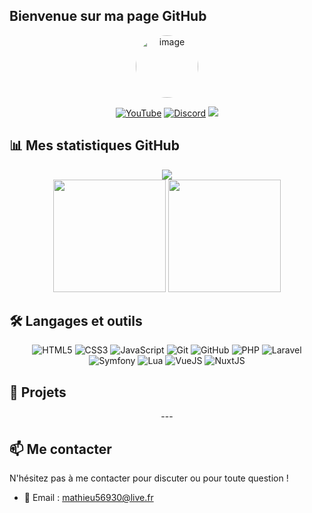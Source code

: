 ## Bienvenue sur ma page GitHub 

<div align="center">
  <img src="https://github.com/user-attachments/assets/ab8213c5-0abd-48a8-a298-7f0e3ec43ea4" alt="image" width="100" height="100" style="border-radius: 50%;" />

  [![YouTube](https://img.shields.io/badge/YouTube-red?style=for-the-badge&logo=youtube&logoColor=white)](https://www.youtube.com/@sayo35)
  [![Discord](https://img.shields.io/badge/Discord-sayo35-%237289DA?style=for-the-badge&logo=discord&logoColor=white)](https://discord.com/invite/hyBn8Nt3Ar)
  ![](https://api.visitorbadge.io/api/VisitorHit?user=MathieuLP35f&repo=github-visitors-badge&countColor=%23257ee3&label=Visiteurs)

</div>

## 📊 Mes statistiques GitHub

<div align="center">
  <img src="https://github-readme-stats.vercel.app/api?username=MathieuLP35&show_icons=true&theme=transparent&show=reviews,discussions_started,discussions_answered,prs_merged,prs_merged_percentage" />
</div>

<div align="center">
  <img height="180em" src="https://streak-stats.demolab.com?user=MathieuLP35&theme=transparent" />
  <img height="180em" src="https://github-readme-stats.vercel.app/api/top-langs/?username=MathieuLP35&layout=compact&theme=transparent" />
</div>

## 🛠️ Langages et outils

<div align="center">
  
  ![HTML5](https://img.shields.io/badge/-HTML5-E34F26?style=flat-square&logo=html5&logoColor=white)
  ![CSS3](https://img.shields.io/badge/-CSS3-1572B6?style=flat-square&logo=css3)
  ![JavaScript](https://img.shields.io/badge/-JavaScript-F7DF1E?style=flat-square&logo=javascript&logoColor=black)
  ![Git](https://img.shields.io/badge/-Git-F05032?style=flat-square&logo=git&logoColor=white)
  ![GitHub](https://img.shields.io/badge/-GitHub-181717?style=flat-square&logo=github)
  ![PHP](https://img.shields.io/badge/-PHP-777BB4?style=flat-square&logo=php&logoColor=white)
  ![Laravel](https://img.shields.io/badge/-Laravel-E74430?style=flat-square&logo=laravel&logoColor=white)
  ![Symfony](https://img.shields.io/badge/-Symfony-black?style=flat-square&logo=symfony)
  ![Lua](https://img.shields.io/badge/-Lua-2C2D72?style=flat-square&logo=lua&logoColor=white)
  ![VueJS](https://img.shields.io/badge/-VueJS-4FC08D?style=flat-square&logo=vue.js&logoColor=white)
  ![NuxtJS](https://img.shields.io/badge/-NuxtJS-00DC82?style=flat-square&logo=nuxt.js&logoColor=white)

</div>

## 🌟 Projets

<div align="center">
  ---
</div>

## 📫 Me contacter

N'hésitez pas à me contacter pour discuter ou pour toute question !

- 📧 Email : [mathieu56930@live.fr](mailto:mathieu56930@live.fr)
